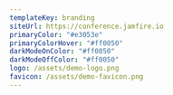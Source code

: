 ```yaml
---
templateKey: branding
siteUrl: https://conference.jamfire.io
primaryColor: "#e3053e"
primaryColorHover: "#ff0050"
darkModeOnColor: "#ff0050"
darkModeOffColor: "#ff0050"
logo: /assets/demo-logo.png
favicon: /assets/demo-favicon.png
---
```

